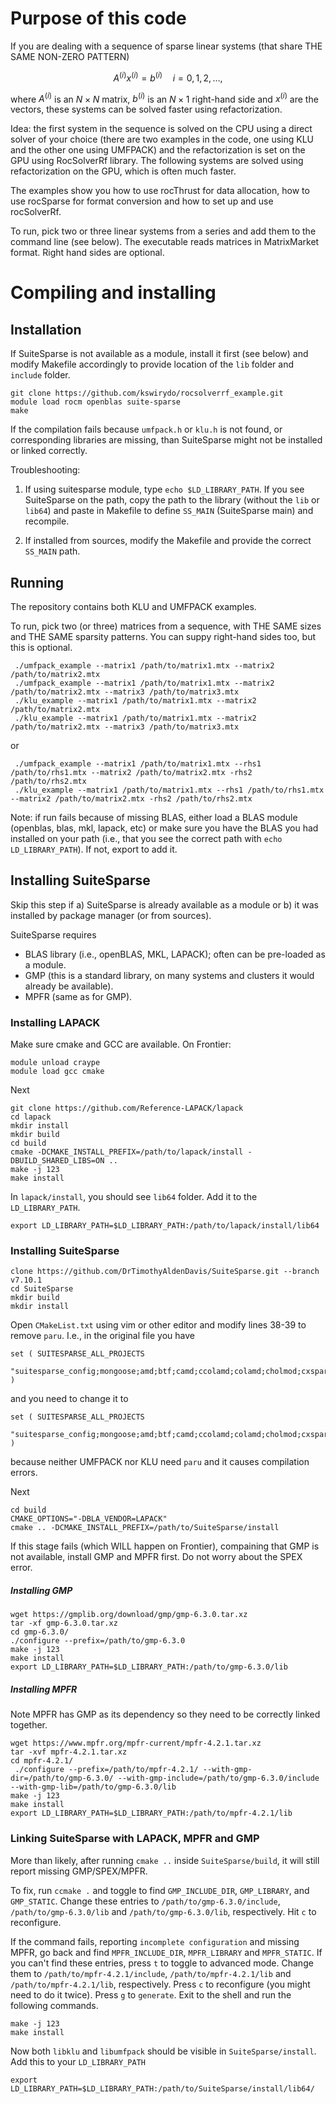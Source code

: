 # Purpose of this code
If you are dealing with a sequence of sparse linear systems (that share THE SAME NON-ZERO PATTERN)

$$
A^{(i)}x^{(i)} = b^{(i)} \quad i = 0, 1, 2, \ldots, 
$$ 

where $A^{(i)}$ is an $N \times N$ matrix, $b^{(i)}$ is an $N\times 1$ right-hand side and $x^{(i)}$ are the vectors, these systems can be solved faster using refactorization. 

Idea: the first system in the sequence is solved on the CPU using a direct solver of your choice (there are two examples in the code, one using KLU and the other one using UMFPACK) and the refactorization is set on the GPU using RocSolverRf library. The following systems are solved using refactorization on the GPU, which is often much faster.

The examples show you how to use rocThrust for data allocation, how to use rocSparse for format conversion and how to set up and use rocSolverRf. 

To run, pick two or three linear systems from a series and add them to the command line (see below). The executable reads matrices in MatrixMarket format. Right hand sides are optional.   




# Compiling and installing

## Installation


If SuiteSparse is not available as a module, install it first (see below) and modify Makefile accordingly to provide location of the `lib` folder and `include` folder.

```
git clone https://github.com/kswirydo/rocsolverrf_example.git
module load rocm openblas suite-sparse
make
```

If the compilation fails because `umfpack.h` or `klu.h` is not found, or corresponding libraries are missing, than SuiteSparse might not be installed or linked correctly.

Troubleshooting:

1. If using suitesparse module, type `echo $LD_LIBRARY_PATH`. If you see SuiteSparse on the path, copy the path to the library (without the `lib` or `lib64`) and paste in Makefile to define `SS_MAIN` (SuiteSparse main) and recompile.

2. If installed from sources, modify the Makefile and provide the correct `SS_MAIN` path.

## Running

The repository contains both KLU and UMFPACK examples.


To run, pick two (or three) matrices from a sequence, with THE SAME sizes and THE SAME sparsity patterns. You can suppy right-hand sides too, but this is optional.
```
 ./umfpack_example --matrix1 /path/to/matrix1.mtx --matrix2 /path/to/matrix2.mtx 
 ./umfpack_example --matrix1 /path/to/matrix1.mtx --matrix2 /path/to/matrix2.mtx --matrix3 /path/to/matrix3.mtx
 ./klu_example --matrix1 /path/to/matrix1.mtx --matrix2 /path/to/matrix2.mtx 
 ./klu_example --matrix1 /path/to/matrix1.mtx --matrix2 /path/to/matrix2.mtx --matrix3 /path/to/matrix3.mtx
```
or 
```
 ./umfpack_example --matrix1 /path/to/matrix1.mtx --rhs1 /path/to/rhs1.mtx --matrix2 /path/to/matrix2.mtx -rhs2 /path/to/rhs2.mtx
 ./klu_example --matrix1 /path/to/matrix1.mtx --rhs1 /path/to/rhs1.mtx --matrix2 /path/to/matrix2.mtx -rhs2 /path/to/rhs2.mtx
```

Note: if run fails because of missing BLAS, either load a BLAS module (openblas, blas, mkl, lapack, etc) or make sure you have the BLAS you had installed on your path (i.e., that you see the correct path with `echo LD_LIBRARY_PATH`). If not, export to add it.

## Installing SuiteSparse

Skip this step if a) SuiteSparse is already available as a module or b) it was installed by package manager (or from sources).

SuiteSparse requires
- BLAS library (i.e., openBLAS, MKL, LAPACK); often can be pre-loaded as a module.
- GMP (this is a standard library, on many systems and clusters it would already be available).
- MPFR (same as for GMP).

### Installing LAPACK

Make sure cmake and GCC are available. On Frontier:

```
module unload craype
module load gcc cmake
```

Next

```
git clone https://github.com/Reference-LAPACK/lapack
cd lapack
mkdir install
mkdir build 
cd build
cmake -DCMAKE_INSTALL_PREFIX=/path/to/lapack/install -DBUILD_SHARED_LIBS=ON ..
make -j 123
make install
```

In `lapack/install`, you should see `lib64` folder. Add it to the `LD_LIBRARY_PATH`.
```
export LD_LIBRARY_PATH=$LD_LIBRARY_PATH:/path/to/lapack/install/lib64
```

### Installing SuiteSparse

```
clone https://github.com/DrTimothyAldenDavis/SuiteSparse.git --branch v7.10.1
cd SuiteSparse
mkdir build
mkdir install
```

Open `CMakeList.txt` using vim or other editor and modify lines 38-39 to remove `paru`. I.e., in the original file you have
```
set ( SUITESPARSE_ALL_PROJECTS
    "suitesparse_config;mongoose;amd;btf;camd;ccolamd;colamd;cholmod;cxsparse;ldl;klu;umfpack;paru;rbio;spqr;spex;graphblas;lagraph" )
``` 
and you need to change it to
```
set ( SUITESPARSE_ALL_PROJECTS
    "suitesparse_config;mongoose;amd;btf;camd;ccolamd;colamd;cholmod;cxsparse;ldl;klu;umfpack;rbio;spqr;spex;graphblas;lagraph" )
```
because neither UMFPACK nor KLU need `paru` and it causes compilation errors.

Next

```
cd build
CMAKE_OPTIONS="-DBLA_VENDOR=LAPACK"
cmake .. -DCMAKE_INSTALL_PREFIX=/path/to/SuiteSparse/install
```

If this stage fails (which WILL happen on Frontier), compaining that GMP is  not available, install GMP and MPFR first. Do not worry about the SPEX error.


##### Installing GMP
``` 
wget https://gmplib.org/download/gmp/gmp-6.3.0.tar.xz
tar -xf gmp-6.3.0.tar.xz
cd gmp-6.3.0/
./configure --prefix=/path/to/gmp-6.3.0
make -j 123
make install
export LD_LIBRARY_PATH=$LD_LIBRARY_PATH:/path/to/gmp-6.3.0/lib
```

##### Installing MPFR

Note MPFR has GMP as its dependency so they need to be correctly linked together.

```
wget https://www.mpfr.org/mpfr-current/mpfr-4.2.1.tar.xz
tar -xvf mpfr-4.2.1.tar.xz
cd mpfr-4.2.1/
 ./configure --prefix=/path/to/mpfr-4.2.1/ --with-gmp-dir=/path/to/gmp-6.3.0/ --with-gmp-include=/path/to/gmp-6.3.0/include --with-gmp-lib=/path/to/gmp-6.3.0/lib
make -j 123
make install
export LD_LIBRARY_PATH=$LD_LIBRARY_PATH:/path/to/mpfr-4.2.1/lib
```

### Linking SuiteSparse with LAPACK, MPFR and GMP

More than likely, after running `cmake ..` inside `SuiteSparse/build`, it will still report missing GMP/SPEX/MPFR.

To fix, run `ccmake .` and toggle to find `GMP_INCLUDE_DIR`, `GMP_LIBRARY`, and `GMP_STATIC`. Change these entries to `/path/to/gmp-6.3.0/include`, `/path/to/gmp-6.3.0/lib` and `/path/to/gmp-6.3.0/lib`, respectively. Hit `c` to reconfigure. 

If the command fails, reporting `incomplete configuration` and missing MPFR, go back and find `MPFR_INCLUDE_DIR`, `MPFR_LIBRARY` and `MPFR_STATIC`. If you can't find these entries, press `t` to toggle to advanced mode. Change them to `/path/to/mpfr-4.2.1/include`, `/path/to/mpfr-4.2.1/lib` and `/path/to/mpfr-4.2.1/lib`, respectively. Press `c` to reconfigure (you might need to do it twice). Press `g` to `generate`. Exit to the shell and run the following commands. 

```
make -j 123
make install
```

Now both `libklu` and `libumfpack` should be visible in `SuiteSparse/install`. Add this to your `LD_LIBRARY_PATH`
```
export LD_LIBRARY_PATH=$LD_LIBRARY_PATH:/path/to/SuiteSparse/install/lib64/
```




 
